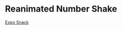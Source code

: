 # Reanimated Number Shake

[Expo Snack](https://snack.expo.dev/@saxenanickk/number-shake-animation)

